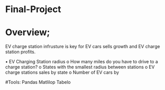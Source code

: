 # Final-Project
# Overview;
  EV charge station infrusture is key for EV cars sells growth and EV charge station profits.
  
  •	EV Charging Station radius
  o	How many miles do you have to drive to a charge station?
  o	States with the smallest radius between stations
  o	EV charge stations sales by state
  o	Number of EV cars by

#Tools:
  Pandas
  Matlilop
  Tabelo
